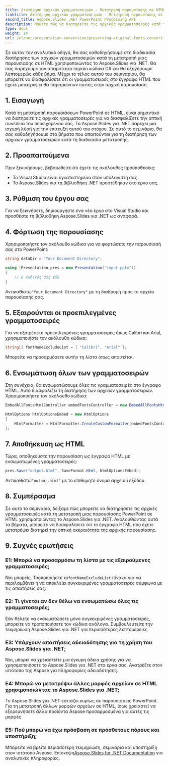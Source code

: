 ```yaml
---
title: Διατήρηση αρχικών γραμματοσειρών - Μετατροπή παρουσίασης σε HTML
linktitle: Διατήρηση αρχικών γραμματοσειρών - Μετατροπή παρουσίασης σε HTML
second_title: Aspose.Slides .NET PowerPoint Processing API
description: Μάθετε πώς να διατηρείτε τις αρχικές γραμματοσειρές κατά τη μετατροπή των παρουσιάσεων σε HTML χρησιμοποιώντας το Aspose.Slides για .NET. Εξασφαλίστε τη συνοχή της γραμματοσειράς και τον οπτικό αντίκτυπο χωρίς κόπο.
type: docs
weight: 14
url: /el/net/presentation-conversion/preserving-original-fonts-convert-presentation-to-html/
---
```


Σε αυτόν τον αναλυτικό οδηγό, θα σας καθοδηγήσουμε στη διαδικασία διατήρησης των αρχικών γραμματοσειρών κατά τη μετατροπή μιας παρουσίασης σε HTML χρησιμοποιώντας το Aspose.Slides για .NET. Θα σας παρέχουμε τον απαραίτητο πηγαίο κώδικα C# και θα εξηγήσουμε λεπτομερώς κάθε βήμα. Μέχρι το τέλος αυτού του σεμιναρίου, θα μπορείτε να διασφαλίσετε ότι οι γραμματοσειρές στο έγγραφο HTML που έχετε μετατρέψει θα παραμείνουν πιστές στην αρχική παρουσίαση.

## 1. Εισαγωγή

Κατά τη μετατροπή παρουσιάσεων PowerPoint σε HTML, είναι σημαντικό να διατηρείτε τις αρχικές γραμματοσειρές για να διασφαλίζετε την οπτική συνέπεια του περιεχομένου σας. Το Aspose.Slides για .NET παρέχει μια ισχυρή λύση για την επίτευξη αυτού του στόχου. Σε αυτό το σεμινάριο, θα σας καθοδηγήσουμε στα βήματα που απαιτούνται για τη διατήρηση των αρχικών γραμματοσειρών κατά τη διαδικασία μετατροπής.

## 2. Προαπαιτούμενα

Πριν ξεκινήσουμε, βεβαιωθείτε ότι έχετε τις ακόλουθες προϋποθέσεις:

- Το Visual Studio είναι εγκατεστημένο στον υπολογιστή σας.
- Το Aspose.Slides για τη βιβλιοθήκη .NET προστέθηκαν στο έργο σας.

## 3. Ρύθμιση του έργου σας

Για να ξεκινήσετε, δημιουργήστε ένα νέο έργο στο Visual Studio και προσθέστε τη βιβλιοθήκη Aspose.Slides για .NET ως αναφορά.

## 4. Φόρτωση της παρουσίασης

Χρησιμοποιήστε τον ακόλουθο κώδικα για να φορτώσετε την παρουσίασή σας στο PowerPoint:

```csharp
string dataDir = "Your Document Directory";

using (Presentation pres = new Presentation("input.pptx"))
{
    // Ο κωδικός σας εδώ
}
```

 Αντικαθιστώ`"Your Document Directory"` με τη διαδρομή προς το αρχείο παρουσίασής σας.

## 5. Εξαιρούνται οι προεπιλεγμένες γραμματοσειρές

Για να εξαιρέσετε προεπιλεγμένες γραμματοσειρές όπως Calibri και Arial, χρησιμοποιήστε τον ακόλουθο κώδικα:

```csharp
string[] fontNameExcludeList = { "Calibri", "Arial" };
```

Μπορείτε να προσαρμόσετε αυτήν τη λίστα όπως απαιτείται.

## 6. Ενσωμάτωση όλων των γραμματοσειρών

Στη συνέχεια, θα ενσωματώσουμε όλες τις γραμματοσειρές στο έγγραφο HTML. Αυτό διασφαλίζει τη διατήρηση των αρχικών γραμματοσειρών. Χρησιμοποιήστε τον ακόλουθο κώδικα:

```csharp
EmbedAllFontsHtmlController embedFontsController = new EmbedAllFontsHtmlController(fontNameExcludeList);

HtmlOptions htmlOptionsEmbed = new HtmlOptions
{
    HtmlFormatter = HtmlFormatter.CreateCustomFormatter(embedFontsController)
};
```

## 7. Αποθήκευση ως HTML

Τώρα, αποθηκεύστε την παρουσίαση ως έγγραφο HTML με ενσωματωμένες γραμματοσειρές:

```csharp
pres.Save("output.html", SaveFormat.Html, htmlOptionsEmbed);
```

 Αντικαθιστώ`"output.html"` με το επιθυμητό όνομα αρχείου εξόδου.

## 8. Συμπέρασμα

Σε αυτό το σεμινάριο, δείξαμε πώς μπορείτε να διατηρήσετε τις αρχικές γραμματοσειρές κατά τη μετατροπή μιας παρουσίασης PowerPoint σε HTML χρησιμοποιώντας το Aspose.Slides για .NET. Ακολουθώντας αυτά τα βήματα, μπορείτε να διασφαλίσετε ότι το έγγραφο HTML που έχετε μετατρέψει διατηρεί την οπτική ακεραιότητα της αρχικής παρουσίασης.

## 9. Συχνές ερωτήσεις

### Ε1: Μπορώ να προσαρμόσω τη λίστα με τις εξαιρούμενες γραμματοσειρές;

 Ναι μπορείς. Τροποποιήστε το`fontNameExcludeList` πίνακα για να περιλαμβάνει ή να αποκλείει συγκεκριμένες γραμματοσειρές σύμφωνα με τις απαιτήσεις σας.

### Ε2: Τι γίνεται αν δεν θέλω να ενσωματώσω όλες τις γραμματοσειρές;

Εάν θέλετε να ενσωματώσετε μόνο συγκεκριμένες γραμματοσειρές, μπορείτε να τροποποιήσετε τον κώδικα ανάλογα. Συμβουλευτείτε την τεκμηρίωση Aspose.Slides για .NET για περισσότερες λεπτομέρειες.

### Ε3: Υπάρχουν απαιτήσεις αδειοδότησης για τη χρήση του Aspose.Slides για .NET;

Ναι, μπορεί να χρειαστείτε μια έγκυρη άδεια χρήσης για να χρησιμοποιήσετε το Aspose.Slides για .NET στα έργα σας. Ανατρέξτε στον ιστότοπο της Aspose για πληροφορίες αδειοδότησης.

### Ε4: Μπορώ να μετατρέψω άλλες μορφές αρχείων σε HTML χρησιμοποιώντας το Aspose.Slides για .NET;

Το Aspose.Slides για .NET εστιάζει κυρίως σε παρουσιάσεις PowerPoint. Για τη μετατροπή άλλων μορφών αρχείων σε HTML, ίσως χρειαστεί να εξερευνήσετε άλλα προϊόντα Aspose προσαρμοσμένα για αυτές τις μορφές.

### Ε5: Πού μπορώ να έχω πρόσβαση σε πρόσθετους πόρους και υποστήριξη;

 Μπορείτε να βρείτε περισσότερη τεκμηρίωση, σεμινάρια και υποστήριξη στον ιστότοπο Aspose. Επίσκεψη[Aspose.Slides for .NET Documentation](https://reference.aspose.com/slides/net/) για αναλυτικές πληροφορίες.
